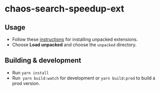 # chaos-search-speedup-ext


## Usage
- Follow these [instructions](https://developer.chrome.com/docs/extensions/mv3/getstarted/#unpacked) for installing unpacked extensions.
- Choose **Load unpacked** and choose the `unpacked` directory.



## Building & development
- Run `yarn install`
- Run` yarn build:watch` for development or `yarn build:prod` to build a prod version.
